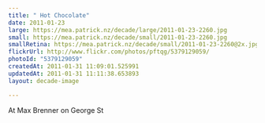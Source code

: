 ```yaml
---
title: " Hot Chocolate"
date: 2011-01-23
large: https://mea.patrick.nz/decade/large/2011-01-23-2260.jpg
small: https://mea.patrick.nz/decade/small/2011-01-23-2260.jpg
smallRetina: https://mea.patrick.nz/decade/small/2011-01-23-2260@2x.jpg
flickrUrl: http://www.flickr.com/photos/pftqg/5379129059/
photoId: "5379129059"
createdAt: 2011-01-31 11:09:01.525991
updatedAt: 2011-01-31 11:11:38.653893
layout: decade-image

---
```

At Max Brenner on George St
